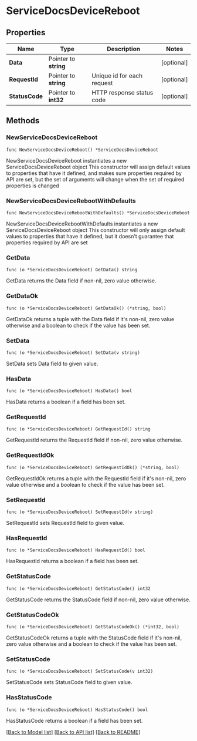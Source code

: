 # ServiceDocsDeviceReboot

## Properties

Name | Type | Description | Notes
------------ | ------------- | ------------- | -------------
**Data** | Pointer to **string** |  | [optional] 
**RequestId** | Pointer to **string** | Unique id for each request | [optional] 
**StatusCode** | Pointer to **int32** | HTTP response status code | [optional] 

## Methods

### NewServiceDocsDeviceReboot

`func NewServiceDocsDeviceReboot() *ServiceDocsDeviceReboot`

NewServiceDocsDeviceReboot instantiates a new ServiceDocsDeviceReboot object
This constructor will assign default values to properties that have it defined,
and makes sure properties required by API are set, but the set of arguments
will change when the set of required properties is changed

### NewServiceDocsDeviceRebootWithDefaults

`func NewServiceDocsDeviceRebootWithDefaults() *ServiceDocsDeviceReboot`

NewServiceDocsDeviceRebootWithDefaults instantiates a new ServiceDocsDeviceReboot object
This constructor will only assign default values to properties that have it defined,
but it doesn't guarantee that properties required by API are set

### GetData

`func (o *ServiceDocsDeviceReboot) GetData() string`

GetData returns the Data field if non-nil, zero value otherwise.

### GetDataOk

`func (o *ServiceDocsDeviceReboot) GetDataOk() (*string, bool)`

GetDataOk returns a tuple with the Data field if it's non-nil, zero value otherwise
and a boolean to check if the value has been set.

### SetData

`func (o *ServiceDocsDeviceReboot) SetData(v string)`

SetData sets Data field to given value.

### HasData

`func (o *ServiceDocsDeviceReboot) HasData() bool`

HasData returns a boolean if a field has been set.

### GetRequestId

`func (o *ServiceDocsDeviceReboot) GetRequestId() string`

GetRequestId returns the RequestId field if non-nil, zero value otherwise.

### GetRequestIdOk

`func (o *ServiceDocsDeviceReboot) GetRequestIdOk() (*string, bool)`

GetRequestIdOk returns a tuple with the RequestId field if it's non-nil, zero value otherwise
and a boolean to check if the value has been set.

### SetRequestId

`func (o *ServiceDocsDeviceReboot) SetRequestId(v string)`

SetRequestId sets RequestId field to given value.

### HasRequestId

`func (o *ServiceDocsDeviceReboot) HasRequestId() bool`

HasRequestId returns a boolean if a field has been set.

### GetStatusCode

`func (o *ServiceDocsDeviceReboot) GetStatusCode() int32`

GetStatusCode returns the StatusCode field if non-nil, zero value otherwise.

### GetStatusCodeOk

`func (o *ServiceDocsDeviceReboot) GetStatusCodeOk() (*int32, bool)`

GetStatusCodeOk returns a tuple with the StatusCode field if it's non-nil, zero value otherwise
and a boolean to check if the value has been set.

### SetStatusCode

`func (o *ServiceDocsDeviceReboot) SetStatusCode(v int32)`

SetStatusCode sets StatusCode field to given value.

### HasStatusCode

`func (o *ServiceDocsDeviceReboot) HasStatusCode() bool`

HasStatusCode returns a boolean if a field has been set.


[[Back to Model list]](../README.md#documentation-for-models) [[Back to API list]](../README.md#documentation-for-api-endpoints) [[Back to README]](../README.md)


